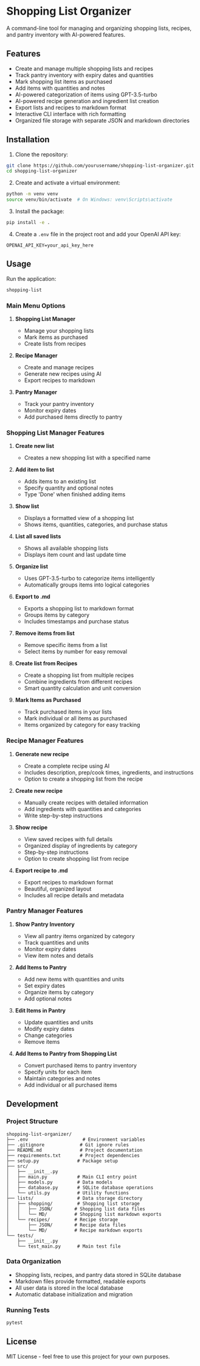 # Shopping List Organizer

A command-line tool for managing and organizing shopping lists, recipes, and pantry inventory with AI-powered features.

## Features

- Create and manage multiple shopping lists and recipes
- Track pantry inventory with expiry dates and quantities
- Mark shopping list items as purchased
- Add items with quantities and notes
- AI-powered categorization of items using GPT-3.5-turbo
- AI-powered recipe generation and ingredient list creation
- Export lists and recipes to markdown format
- Interactive CLI interface with rich formatting
- Organized file storage with separate JSON and markdown directories

## Installation

1. Clone the repository:
```bash
git clone https://github.com/yourusername/shopping-list-organizer.git
cd shopping-list-organizer
```

2. Create and activate a virtual environment:
```bash
python -m venv venv
source venv/bin/activate  # On Windows: venv\Scripts\activate
```

3. Install the package:
```bash
pip install -e .
```

4. Create a `.env` file in the project root and add your OpenAI API key:
```
OPENAI_API_KEY=your_api_key_here
```

## Usage

Run the application:
```bash
shopping-list
```

### Main Menu Options

1. **Shopping List Manager**
   - Manage your shopping lists
   - Mark items as purchased
   - Create lists from recipes

2. **Recipe Manager**
   - Create and manage recipes
   - Generate new recipes using AI
   - Export recipes to markdown

3. **Pantry Manager**
   - Track your pantry inventory
   - Monitor expiry dates
   - Add purchased items directly to pantry

### Shopping List Manager Features

1. **Create new list**
   - Creates a new shopping list with a specified name

2. **Add item to list**
   - Adds items to an existing list
   - Specify quantity and optional notes
   - Type 'Done' when finished adding items

3. **Show list**
   - Displays a formatted view of a shopping list
   - Shows items, quantities, categories, and purchase status

4. **List all saved lists**
   - Shows all available shopping lists
   - Displays item count and last update time

5. **Organize list**
   - Uses GPT-3.5-turbo to categorize items intelligently
   - Automatically groups items into logical categories

6. **Export to .md**
   - Exports a shopping list to markdown format
   - Groups items by category
   - Includes timestamps and purchase status

7. **Remove items from list**
   - Remove specific items from a list
   - Select items by number for easy removal

8. **Create list from Recipes**
   - Create a shopping list from multiple recipes
   - Combine ingredients from different recipes
   - Smart quantity calculation and unit conversion

9. **Mark Items as Purchased**
   - Track purchased items in your lists
   - Mark individual or all items as purchased
   - Items organized by category for easy tracking

### Recipe Manager Features

1. **Generate new recipe**
   - Create a complete recipe using AI
   - Includes description, prep/cook times, ingredients, and instructions
   - Option to create a shopping list from the recipe

2. **Create new recipe**
   - Manually create recipes with detailed information
   - Add ingredients with quantities and categories
   - Write step-by-step instructions

3. **Show recipe**
   - View saved recipes with full details
   - Organized display of ingredients by category
   - Step-by-step instructions
   - Option to create shopping list from recipe

4. **Export recipe to .md**
   - Export recipes to markdown format
   - Beautiful, organized layout
   - Includes all recipe details and metadata

### Pantry Manager Features

1. **Show Pantry Inventory**
   - View all pantry items organized by category
   - Track quantities and units
   - Monitor expiry dates
   - View item notes and details

2. **Add Items to Pantry**
   - Add new items with quantities and units
   - Set expiry dates
   - Organize items by category
   - Add optional notes

3. **Edit Items in Pantry**
   - Update quantities and units
   - Modify expiry dates
   - Change categories
   - Remove items

4. **Add Items to Pantry from Shopping List**
   - Convert purchased items to pantry inventory
   - Specify units for each item
   - Maintain categories and notes
   - Add individual or all purchased items

## Development

### Project Structure

```
shopping-list-organizer/
├── .env                    # Environment variables
├── .gitignore             # Git ignore rules
├── README.md              # Project documentation
├── requirements.txt       # Project dependencies
├── setup.py              # Package setup
├── src/
│   ├── __init__.py
│   ├── main.py           # Main CLI entry point
│   ├── models.py         # Data models
│   ├── database.py       # SQLite database operations
│   └── utils.py          # Utility functions
├── lists/                # Data storage directory
│   ├── shopping/         # Shopping list storage
│   │   ├── JSON/        # Shopping list data files
│   │   └── MD/          # Shopping list markdown exports
│   └── recipes/         # Recipe storage
│       ├── JSON/        # Recipe data files
│       └── MD/          # Recipe markdown exports
└── tests/
    ├── __init__.py
    └── test_main.py      # Main test file
```

### Data Organization

- Shopping lists, recipes, and pantry data stored in SQLite database
- Markdown files provide formatted, readable exports
- All user data is stored in the local database
- Automatic database initialization and migration

### Running Tests

```bash
pytest
```

## License

MIT License - feel free to use this project for your own purposes. 